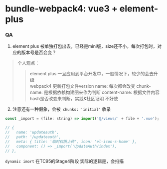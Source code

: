 # bundle-webpack4: vue3 + element-plus

### QA
1. element plus 被单独打包出去，已经是mini版，size还不小，每次打包时，对应的版本号是否会变？
> 个人观点：    
>> element plus 一旦应用到平台开发中，一般情况下，较少的会去升级    
>> webpack4 更新打包文件version
name: 每次都会改变
chunk-name: 是根据依赖构建图来作为判断
content-name: 根据文件内容hash是否改变来判断，实践&社区证明 不好使

2. 注意还有一种假象，会被` chunks: 'initial'` 收录
```js
const _import = (file: string) => import('@/views/' + file + '.vue');

// {
//   name: 'updateauth',
//   path: '/updateauth',
//   meta: { title: '临时权限上传', icon: 'el-icon-s-home' },
//   component: () => _import('UpdateAuth/index'),
// },
```

`dynamic imort` 在TC95的Stage4阶段
实际的逻辑是，会扫描